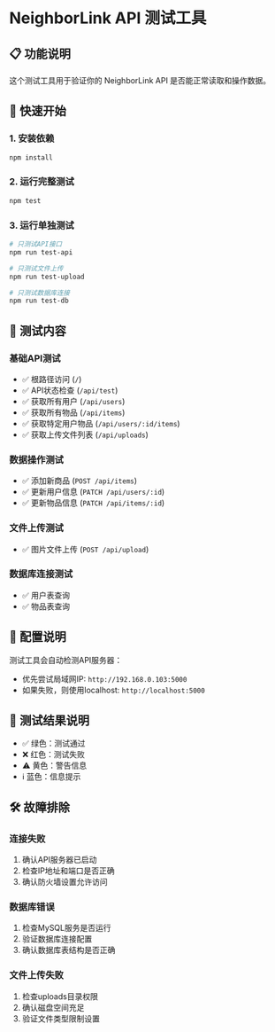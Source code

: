 # NeighborLink API 测试工具

## 📋 功能说明

这个测试工具用于验证你的 NeighborLink API 是否能正常读取和操作数据。

## 🚀 快速开始

### 1. 安装依赖
```bash
npm install
```

### 2. 运行完整测试
```bash
npm test
```

### 3. 运行单独测试
```bash
# 只测试API接口
npm run test-api

# 只测试文件上传
npm run test-upload

# 只测试数据库连接
npm run test-db
```

## 🔧 测试内容

### 基础API测试
- ✅ 根路径访问 (`/`)
- ✅ API状态检查 (`/api/test`)
- ✅ 获取所有用户 (`/api/users`)
- ✅ 获取所有物品 (`/api/items`)
- ✅ 获取特定用户物品 (`/api/users/:id/items`)
- ✅ 获取上传文件列表 (`/api/uploads`)

### 数据操作测试
- ✅ 添加新商品 (`POST /api/items`)
- ✅ 更新用户信息 (`PATCH /api/users/:id`)
- ✅ 更新物品信息 (`PATCH /api/items/:id`)

### 文件上传测试
- ✅ 图片文件上传 (`POST /api/upload`)

### 数据库连接测试
- ✅ 用户表查询
- ✅ 物品表查询

## 📝 配置说明

测试工具会自动检测API服务器：
- 优先尝试局域网IP: `http://192.168.0.103:5000`
- 如果失败，则使用localhost: `http://localhost:5000`

## 🎯 测试结果说明

- ✅ 绿色：测试通过
- ❌ 红色：测试失败
- ⚠️ 黄色：警告信息
- ℹ️ 蓝色：信息提示

## 🛠️ 故障排除

### 连接失败
1. 确认API服务器已启动
2. 检查IP地址和端口是否正确
3. 确认防火墙设置允许访问

### 数据库错误
1. 检查MySQL服务是否运行
2. 验证数据库连接配置
3. 确认数据库表结构是否正确

### 文件上传失败
1. 检查uploads目录权限
2. 确认磁盘空间充足
3. 验证文件类型限制设置 